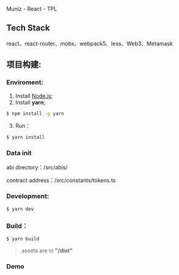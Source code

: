 Muniz - React - TPL

## Tech Stack

react、react-router、mobx、webpack5、less、Web3、Metamask

## 项目构建:

### Enviroment:

1. Install [Node.js](https://nodejs.org/en/download/);
2. Install **yarn**;

```bash
$ npm install -g yarn
```

3. Run：

```bash
$ yarn install
```

### Data init

abi directory：/src/abis/

contract address：/src/constants/tokens.ts

### Development:

```bash
$ yarn dev
```

### Build：

```bash
$ yarn build
```

> assets are in **"/dist"**

### Demo

